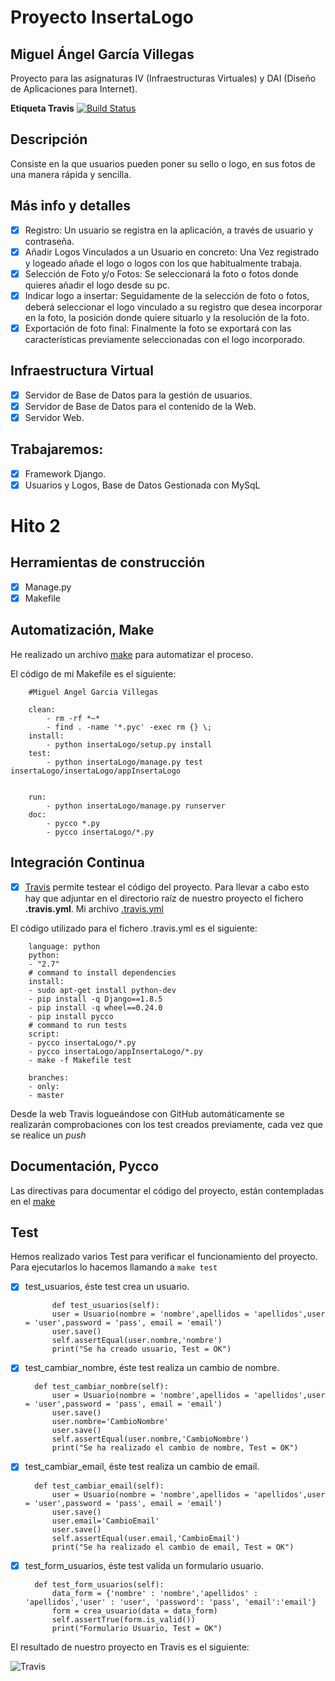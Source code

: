 # Proyecto InsertaLogo
## Miguel Ángel García Villegas

Proyecto para las asignaturas IV (Infraestructuras Virtuales) y DAI (Diseño de Aplicaciones para Internet).

**Etiqueta Travis**
	[![Build Status](https://travis-ci.org/magvugr/InsertaLogo.svg?branch=master)](https://travis-ci.org/magvugr/InsertaLogo)

## Descripción

Consiste en la que usuarios pueden poner su sello o logo, en sus fotos de una manera rápida y sencilla.

## Más info y detalles
- [x]  Registro: Un usuario se registra en la aplicación, a través de usuario y contraseña.
- [x]  Añadir Logos Vinculados a un Usuario en concreto: Una Vez registrado y logeado añade el logo o logos con los que habitualmente trabaja.
- [x]  Selección de Foto y/o Fotos: Se seleccionará la foto o fotos donde quieres añadir el logo desde su pc.
- [x]  Indicar logo a insertar: Seguidamente de la selección de foto o fotos, deberá seleccionar el logo vinculado a su registro que desea incorporar en la foto, la posición donde quiere situarlo y la resolución de la foto.
- [x]  Exportación de foto final: Finalmente la foto se exportará con las características previamente seleccionadas con el logo incorporado.

## Infraestructura Virtual
- [x]  Servidor de Base de Datos para la gestión de usuarios.
- [x]  Servidor de Base de Datos para el contenido de la Web.
- [x]  Servidor Web.

## Trabajaremos:

- [x]  Framework Django.
- [x]  Usuarios y Logos, Base de Datos Gestionada con MySqL

# Hito 2

## Herramientas de construcción

- [x]  Manage.py
- [x]  Makefile

## Automatización, **Make**
He realizado un archivo [make](https://github.com/magvugr/InsertaLogo/blob/master/Makefile) para automatizar el proceso.

El código de mi Makefile es el siguiente:

		#Miguel Angel Garcia Villegas

		clean:
			- rm -rf *~*
			- find . -name '*.pyc' -exec rm {} \;
		install:
			- python insertaLogo/setup.py install
		test:
			- python insertaLogo/manage.py test insertaLogo/insertaLogo/appInsertaLogo


		run:
			- python insertaLogo/manage.py runserver
		doc:
			- pycco *.py
			- pycco insertaLogo/*.py

## Integración Continua
- [x] [Travis](https://travis-ci.org/) permite testear el código del proyecto. Para llevar a cabo esto hay que adjuntar en el directorio raíz de nuestro proyecto el fichero **.travis.yml**. Mi archivo [.travis.yml](https://github.com/magvugr/InsertaLogo/blob/master/.travis.yml)

El código utilizado para el fichero .travis.yml es el siguiente:

		language: python
		python:
		- "2.7"
		# command to install dependencies
		install:
		- sudo apt-get install python-dev
		- pip install -q Django==1.8.5
		- pip install -q wheel==0.24.0
		- pip install pycco
		# command to run tests
		script:
		- pycco insertaLogo/*.py
		- pycco insertaLogo/appInsertaLogo/*.py
		- make -f Makefile test

		branches:
		- only:
		- master

Desde la web Travis logueándose con GitHub automáticamente se realizarán comprobaciones con los test creados previamente, cada vez que se realice un *push*

## Documentación, **Pycco**
Las directivas para documentar el código del proyecto, están contempladas en el [make](https://github.com/magvugr/InsertaLogo/blob/master/makefile)

## Test

Hemos realizado varios Test para verificar el funcionamiento del proyecto. Para ejecutarlos lo hacemos llamando a ```make test```

- [x] test_usuarios, éste test crea un usuario.

			def test_usuarios(self):
			user = Usuario(nombre = 'nombre',apellidos = 'apellidos',user = 'user',password = 'pass', email = 'email')
			user.save()
			self.assertEqual(user.nombre,'nombre')
			print("Se ha creado usuario, Test = OK")

- [x] test_cambiar_nombre, éste test realiza un cambio de nombre.

		def test_cambiar_nombre(self):
			user = Usuario(nombre = 'nombre',apellidos = 'apellidos',user = 'user',password = 'pass', email = 'email')
			user.save()
			user.nombre='CambioNombre'
			user.save()
			self.assertEqual(user.nombre,'CambioNombre')
			print("Se ha realizado el cambio de nombre, Test = OK")

- [x] test_cambiar_email, éste test realiza un cambio de email.

		def test_cambiar_email(self):
			user = Usuario(nombre = 'nombre',apellidos = 'apellidos',user = 'user',password = 'pass', email = 'email')
			user.save()
			user.email='CambioEmail'
			user.save()
			self.assertEqual(user.email,'CambioEmail')
			print("Se ha realizado el cambio de email, Test = OK")

- [x] test_form_usuarios, éste test valida un formulario usuario.

		def test_form_usuarios(self):
			data_form = {'nombre' : 'nombre','apellidos' : 'apellidos','user' : 'user', 'password': 'pass', 'email':'email'}
			form = crea_usuario(data = data_form)
			self.assertTrue(form.is_valid())
			print("Formulario Usuario, Test = OK")

El resultado de nuestro proyecto en Travis es el siguiente:

![Travis](https://www.dropbox.com/s/qrmflob8zsyq1e3/travis.png?dl=1)
